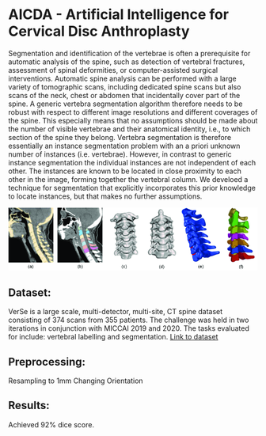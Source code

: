 # AICDA - Artificial Intelligence for Cervical Disc Anthroplasty

Segmentation and identification of the vertebrae is often a prerequisite for automatic analysis of the spine, such as detection of vertebral fractures, assessment of spinal deformities, or computer-assisted surgical interventions. Automatic spine analysis can be performed with a large variety of tomographic scans, including dedicated spine scans but also scans of the neck, chest or abdomen that incidentally cover part of the spine. A generic vertebra segmentation algorithm therefore needs to be robust with respect to different image resolutions and different coverages of the spine. This especially means that no assumptions should be made about the number of visible vertebrae and their anatomical identity, i.e., to which section of the spine they belong. Vertebra segmentation is therefore essentially an instance segmentation problem with an a priori unknown number of instances (i.e. vertebrae). However, in contrast to generic instance segmentation the individual instances are not independent of each other. The instances are known to be located in close proximity to each other in the image, forming together the vertebral column. We develoed a technique for segmentation that explicitly incorporates this prior knowledge to locate instances, but that makes no further assumptions.

![Cervical Spine](https://github.com/Minhah-Saleem/Cervical-Spine-Segmentation/blob/main/cervical.png)

## Dataset:
VerSe is a large scale, multi-detector, multi-site, CT spine dataset consisting of 374 scans from 355 patients. The challenge was held in two iterations in conjunction with MICCAI 2019 and 2020. The tasks evaluated for include: vertebral labelling and segmentation.
[Link to dataset](https://paperswithcode.com/dataset/verse-1)

## Preprocessing:
Resampling to 1mm
Changing Orientation


## Results:

Achieved 92% dice score.
